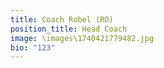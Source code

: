 ```yaml
---
title: Coach Robel (RO)
position_title: Head Coach
image: \images\1740421779482.jpg
bio: "123"
---
```

